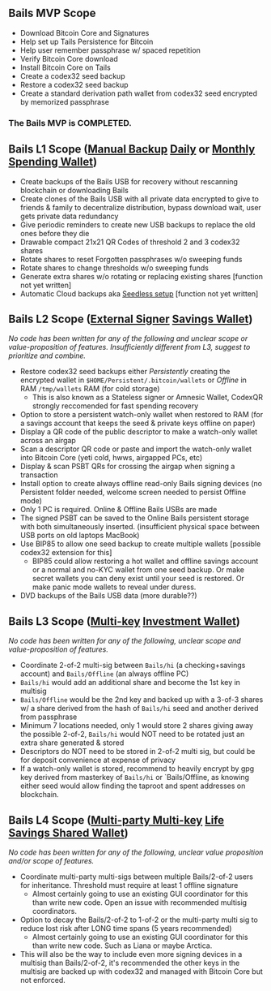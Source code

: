 ## Bails MVP Scope

- Download Bitcoin Core and Signatures
- Help set up Tails Persistence for Bitcoin
- Help user remember passphrase w/ spaced repetition
- Verify Bitcoin Core download
- Install Bitcoin Core on Tails
- Create a codex32 seed backup
- Restore a codex32 seed backup
- Create a standard derivation path wallet from codex32 seed encrypted by memorized passphrase

### The Bails MVP is COMPLETED.

## Bails L1 Scope ([Manual Backup](https://bitcoin.design/guide/how-it-works/private-key-management/manual-backup/) [Daily](https://bitcoin.design/guide/daily-spending-wallet/) or [Monthly Spending Wallet](https://bitcoin.design/guide/designing-products/personal-finance/#monthly-budgeting))

- Create backups of the Bails USB for recovery without rescanning blockchain or downloading Bails
- Create clones of the Bails USB with all private data encrypted to give to friends & family to decentralize distribution, bypass download wait, user gets private data redundancy
- Give periodic reminders to create new USB backups to replace the old ones before they die
- Drawable compact 21x21 QR Codes of threshold 2 and 3 codex32 shares
- Rotate shares to reset Forgotten passphrases w/o sweeping funds
- Rotate shares to change thresholds w/o sweeping funds
- Generate extra shares w/o rotating or replacing existing shares [function not yet written]
- Automatic Cloud backups aka [Seedless setup](https://bitcoin.design/guide/how-it-works/private-key-management/cloud-backup/)  [function not yet written]

## Bails L2 Scope ([External Signer](https://bitcoin.design/guide/how-it-works/private-key-management/external-signers/) [Savings Wallet](https://bitcoin.design/guide/designing-products/personal-finance/#savings)) 
_No code has been written for any of the following and unclear scope or value-proposition of features. Insufficiently different from L3, suggest to prioritize and combine._

- Restore codex32 seed backups either <i>Persistently</i> creating the encrypted wallet in `$HOME/Persistent/.bitcoin/wallets` or <i>Offline</i> in RAM `/tmp/wallets` RAM (for cold storage)
  - This is also known as a Stateless signer or Amnesic Wallet, CodexQR strongly reccomended for fast spending recovery
- Option to store a persistent watch-only wallet when restored to RAM (for a savings account that keeps the seed & private keys offline on paper)
- Display a QR code of the public descriptor to make a watch-only wallet across an airgap
- Scan a descriptor QR code or paste and import the watch-only wallet into Bitcoin Core (yeti cold, hwws, airgapped PCs, etc)
- Display & scan PSBT QRs for crossing the airgap when signing a transaction
- Install option to create always offline read-only Bails signing devices (no Persistent folder needed, welcome screen needed to persist Offline mode)
- Only 1 PC is required. Online & Offline Bails USBs are made
- The signed PSBT can be saved to the Online Bails persistent storage with both simultaneously inserted. (insufficient physical space between USB ports on old laptops MacBook)
- Use BIP85 to allow one seed backup to create multiple wallets [possible codex32 extension for this]
  - BIP85 could allow restoring a hot wallet and offline savings account or a normal and no-KYC wallet from one seed backup. Or make secret wallets you can deny exist until your seed is restored. Or make panic mode wallets to reveal under duress.
- DVD backups of the Bails USB data (more durable??)


## Bails L3 Scope ([Multi-key](https://bitcoin.design/guide/how-it-works/private-key-management/multi-key/) [Investment Wallet](https://bitcoin.design/guide/how-it-works/private-key-management/overview/#picking-a-scheme-for-your-product))
_No code has been written for any of the following, unclear scope and value-proposition of features._

- Coordinate 2-of-2 multi-sig between `Bails/hi` (a checking+savings account) and `Bails/Offline` (an always offline PC)
- `Bails/hi` would add an additional share and become the 1st key in multisig
- `Bails/Offline` would be the 2nd key and backed up with a 3-of-3 shares w/ a share derived from the hash of `Bails/hi` seed and another derived from passphrase
- Minimum 7 locations needed, only 1 would store 2 shares giving away the possible 2-of-2, `Bails/hi` would NOT need to be rotated just an extra share generated & stored
- Descriptors do NOT need to be stored in 2-of-2 multi sig, but could be for deposit convenience at expense of privacy
- If a watch-only wallet is stored, recommend to heavily encrypt by gpg key derived from masterkey of `Bails/hi` or `Bails/Offline, as knowing either seed would allow finding the taproot and spent addresses on blockchain.

## Bails L4 Scope ([Multi-party Multi-key](https://bitcoin.design/guide/how-it-works/private-key-management/overview/#shared-schemes) [Life Savings Shared Wallet](https://bitcoin.design/guide/shared-wallet/))
_No code has been written for any of the following, unclear value proposition and/or scope of features._

- Coordinate multi-party multi-sigs between multiple Bails/2-of-2 users for inheritance. Threshold must require at least 1 offline signature
  - Almost certainly going to use an existing GUI coordinator for this than write new code. Open an issue with recommended multisig coordinators.
- Option to decay the Bails/2-of-2 to 1-of-2 or the multi-party multi sig to reduce lost risk after LONG time spans (5 years recommended)
  - Almost certainly going to use an existing GUI coordinator for this than write new code. Such as Liana or maybe Arctica.
- This will also be the way to include even more signing devices in a multisig than Bails/2-of-2, it's recommended the other keys in the multisig are backed up with codex32 and managed with Bitcoin Core but not enforced.
